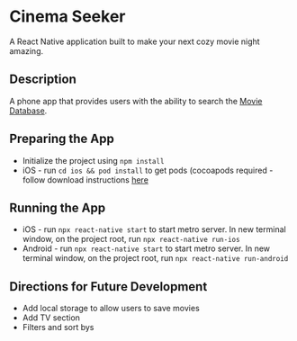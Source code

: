 # Cinema Seeker
A React Native application built to make your next cozy movie night amazing. 


## Description

A phone app that provides users with the ability to search the [Movie Database](https://www.themoviedb.org/).

## Preparing the App

- Initialize the project using ```npm install```
- iOS - run ```cd ios && pod install``` to get pods (cocoapods required - follow download instructions [here](https://cocoapods.org/)

## Running the App

- iOS - run ```npx react-native start``` to start metro server. In new terminal window, on the project root, run ```npx react-native run-ios```
- Android - run ```npx react-native start``` to start metro server. In new terminal window, on the project root, run ```npx react-native run-android```

## Directions for Future Development

- Add local storage to allow users to save movies
- Add TV section 
- Filters and sort bys
